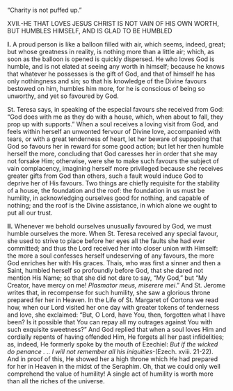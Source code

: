 
“Charity is not puffed up.”

XVII.-HE THAT LOVES JESUS CHRIST IS NOT VAIN OF HIS OWN WORTH, BUT HUMBLES HIMSELF, AND IS GLAD TO BE HUMBLED

**I\.** A proud person is like a balloon filled with air, which seems, indeed, great; but whose greatness in reality, is nothing more than a little air; which, as soon as the balloon is opened is quickly dispersed. He who loves God is humble, and is not elated at seeing any worth in himself; because he knows that whatever he possesses is the gift of God, and that of himself he has only nothingness and sin; so that his knowledge of the Divine favours bestowed on him, humbles him more, for he is conscious of being so unworthy, and yet so favoured by God.

St. Teresa says, in speaking of the especial favours she received from God: “God does with me as they do with a house, which, when about to fall, they prop up with supports.” When a soul receives a loving visit from God, and feels within herself an unwonted fervour of Divine love, accompanied with tears, or with a great tenderness of heart, let her beware of supposing that God so favours her in reward for some good action; but let her then humble herself the more, concluding that God caresses her in order that she may not forsake Him; otherwise, were she to make such favours the subject of vain complacency, imagining herself more privileged because she receives greater gifts from God than others, such a fault would induce God to deprive her of His favours. Two things are chiefly requisite for the stability of a house, the foundation and the roof: the foundation in us must be humility, in acknowledging ourselves good for nothing, and capable of nothing; and the roof is the Divine assistance, in which alone we ought to put all our trust.

**II\.** Whenever we behold ourselves unusually favoured by God, we must humble ourselves the more. When St. Teresa received any special favour, she used to strive to place before her eyes all the faults she had ever committed; and thus the Lord received her into closer union with Himself: the more a soul confesses herself undeserving of any favours, the more God enriches her with His graces. Thais, who was first a sinner and then a Saint, humbled herself so profoundly before God, that she dared not mention His Name; so that she did not dare to say, “My God,” but “My Creator, have mercy on me! _Plasmator meus, miserere mei_.” And St. Jerome writes that, in recompense for such humility, she saw a glorious throne prepared fer her in Heaven. In the Life of St. Margaret of Cortona we read how, when our Lord visited her one day with greater tokens of tenderness and love, she exclaimed: “But, O Lord, have You, then, forgotten what I have been? Is it possible that You can repay all my outrages against You with such exquisite sweetness?” And God replied that when a soul loves Him and cordially repents of having offended Him, He forgets all her past infidelities; as, indeed, He formerly spoke by the mouth of Ezechiel: _But if the wicked do penance . .. I will not remember all his iniquities_-(Ezech. xviii. 21-22). And in proof of this, He showed her a high throne which He had prepared for her in Heaven in the midst of the Seraphim. Oh, that we could only well comprehend the value of humility! A single act of humility is worth more than all the riches of the universe.


